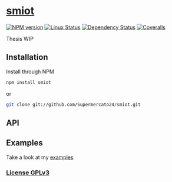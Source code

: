 # [smiot](https://github.com/Supermercato24/smiot)

[![NPM version](https://img.shields.io/npm/v/smiot.svg)](https://www.npmjs.com/package/smiot)
[![Linux Status](https://img.shields.io/travis/Supermercato24/smiot.svg?label=linux)](https://travis-ci.org/Supermercato24/smiot)
[![Dependency Status](https://img.shields.io/david/Supermercato24/smiot.svg)](https://david-dm.org/Supermercato24/smiot)
[![Coveralls](https://img.shields.io/coveralls/Supermercato24/smiot.svg)](https://coveralls.io/r/Supermercato24/smiot)

Thesis WIP

## Installation

Install through NPM

```bash
npm install smiot
```
or
```bash
git clone git://github.com/Supermercato24/smiot.git
```

## API



## Examples

Take a look at my [examples](examples)

### [License GPLv3](LICENSE)
